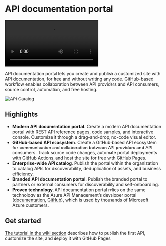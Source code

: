 # API documentation portal

<video src="https://microsoft-my.sharepoint.com/personal/mibudz_microsoft_com/_layouts/15/onedrive.aspx?id=%2Fpersonal%2Fmibudz%5Fmicrosoft%5Fcom%2FDocuments%2FMicrosoft%20Teams%20Chat%20Files%2F2021%2D03%2D25%2016%2D36%2D50%2Emp4&parent=%2Fpersonal%2Fmibudz%5Fmicrosoft%5Fcom%2FDocuments%2FMicrosoft%20Teams%20Chat%20Files&originalPath=aHR0cHM6Ly9taWNyb3NvZnQtbXkuc2hhcmVwb2ludC5jb20vOnY6L3AvbWlidWR6L0VhU1ZZZmJCZU5aR2xuOVZkZzRfbW04Qlh0WXFLaUREUjU3cmFZX3NEUHdqWWc_cnRpbWU9VXI0YnR1bnYyRWc"></video>

API documentation portal lets you create and publish a customized site with API documentation, for free and without writing any code. GitHub-based workflow enables collaboration between API providers and API consumers, source control, automation, and free hosting.

![API Catalog](readme.gif)

## Highlights

- **Modern API documentation portal**. Create a modern API documentation portal with REST API reference pages, code samples, and interactive console. Customize it through a drag-and-drop, no-code visual editor.
- **GitHub-based API ecosystem**. Create a GitHub-based API ecosystem for communication and collaboration between API providers and API consumers. Track source code changes, automate portal deployments with GitHub Actions, and host the site for free with GitHub Pages.
- **Enterprise-wide API catalog**. Publish the portal within the organization to catalog APIs for discoverability, deduplication of assets, and business efficiency.
- **Branded API documentation portal**. Publish the branded portal to partners or external consumers for discoverability and self-onboarding.
- **Proven technology**. API documentation portal relies on the same technology as the Azure API Management’s developer portal ([documentation](https://aka.ms/apimdocs/portal), [GitHub](https://aka.ms/apimdevportal)), which is used by thousands of Microsoft Azure customers.

## Get started

[The tutorial in the wiki section](https://github.com/Azure/API-Catalog/wiki/Publish-API-documentation) describes how to publish the first API, customize the site, and deploy it with GitHub Pages.
